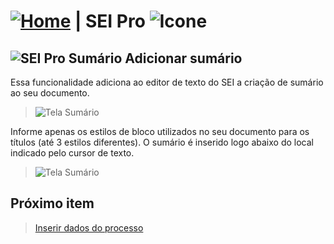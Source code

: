 # [![Home](../img/home.png)](../) |  SEI Pro ![Icone](../img/icon-32.png)

## ![SEI Pro Sumário](../img/icon-sumario.png) Adicionar sumário

Essa funcionalidade adiciona ao editor de texto do SEI a criação de sumário ao seu documento.

> ![Tela Sumário](../img/tela-sumario_.gif) 

Informe apenas os estilos de bloco utilizados no seu documento para os títulos (até 3 estilos diferentes). O sumário é inserido logo abaixo do local indicado pelo cursor de texto.

> ![Tela Sumário](../img/tela-sumario2.gif) 

## Próximo item

> [Inserir dados do processo](./DADOSPROCESSO.md)
